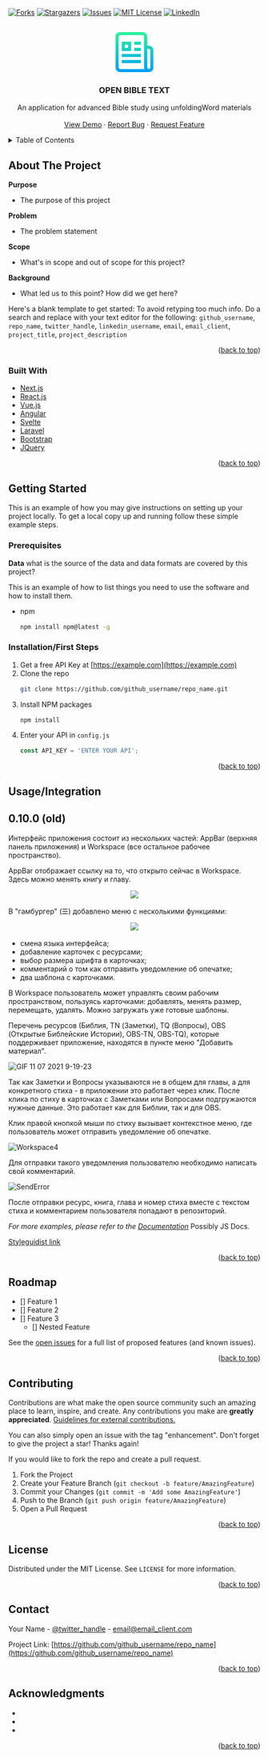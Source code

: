 <div id="top"></div>
<!--
*** Thanks for checking out the Best-README-Template. If you have a suggestion
*** that would make this better, please fork the repo and create a pull request
*** or simply open an issue with the tag "enhancement".
*** Don't forget to give the project a star!
*** Thanks again! Now go create something AMAZING! :D
-->



<!-- PROJECT SHIELDS -->
<!--
*** I'm using markdown "reference style" links for readability.
*** Reference links are enclosed in brackets [ ] instead of parentheses ( ).
*** See the bottom of this document for the declaration of the reference variables
*** for contributors-url, forks-url, etc. This is an optional, concise syntax you may use.
*** https://www.markdownguide.org/basic-syntax/#reference-style-links
-->
[![Forks][forks-shield]][forks-url]
[![Stargazers][stars-shield]][stars-url]
[![Issues][issues-shield]][issues-url]
[![MIT License][license-shield]][license-url]
[![LinkedIn][linkedin-shield]][linkedin-url]



<!-- PROJECT LOGO -->
<br />
<div align="center">
  <a href="https://github.com/github_username/repo_name">
    <img src="images/logo.png" alt="Logo" width="80" height="80">
  </a>

<h3 align="center">OPEN BIBLE TEXT</h3>

  <p align="center">
    An application for advanced Bible study using unfoldingWord materials
    <br />
    <br />
    <a href="https://develop--tt-bsa.netlify.app/">View Demo</a>
    ·
    <a href="https://github.com/github_username/repo_name/issues">Report Bug</a>
    ·
    <a href="https://github.com/github_username/repo_name/issues">Request Feature</a>
  </p>
</div>



<!-- TABLE OF CONTENTS -->
<details>
  <summary>Table of Contents</summary>
  <ol>
    <li>
      <a href="#about-the-project">About The Project</a>
      <ul>
        <li><a href="#built-with">Built With</a></li>
      </ul>
    </li>
    <li>
      <a href="#getting-started">Getting Started</a>
      <ul>
        <li><a href="#prerequisites">Prerequisites</a></li>
        <li><a href="#installation">Installation</a></li>
      </ul>
    </li>
    <li><a href="#usage">Usage</a></li>
    <li><a href="#roadmap">Roadmap</a></li>
    <li><a href="#contributing">Contributing</a></li>
    <li><a href="#license">License</a></li>
    <li><a href="#contact">Contact</a></li>
    <li><a href="#acknowledgments">Acknowledgments</a></li>
  </ol>
</details>



<!-- ABOUT THE PROJECT -->
## About The Project

<!-- [![Product Name Screen Shot][product-screenshot]](https://example.com) -->


**Purpose**
- The purpose of this project

**Problem**
- The problem statement

**Scope**
- What's in scope and out of scope for this project?

**Background**
- What led us to this point? How did we get here?

Here's a blank template to get started: To avoid retyping too much info. Do a search and replace with your text editor for the following: `github_username`, `repo_name`, `twitter_handle`, `linkedin_username`, `email`, `email_client`, `project_title`, `project_description`

<p align="right">(<a href="#top">back to top</a>)</p>



### Built With

* [Next.js](https://nextjs.org/)
* [React.js](https://reactjs.org/)
* [Vue.js](https://vuejs.org/)
* [Angular](https://angular.io/)
* [Svelte](https://svelte.dev/)
* [Laravel](https://laravel.com)
* [Bootstrap](https://getbootstrap.com)
* [JQuery](https://jquery.com)

<p align="right">(<a href="#top">back to top</a>)</p>



<!-- GETTING STARTED -->
## Getting Started

This is an example of how you may give instructions on setting up your project locally.
To get a local copy up and running follow these simple example steps.

### Prerequisites

**Data**
what is the source of the data and data formats are covered by this project?


This is an example of how to list things you need to use the software and how to install them.
* npm
  ```sh
  npm install npm@latest -g
  ```

### Installation/First Steps

1. Get a free API Key at [https://example.com](https://example.com)
2. Clone the repo
   ```sh
   git clone https://github.com/github_username/repo_name.git
   ```
3. Install NPM packages
   ```sh
   npm install
   ```
4. Enter your API in `config.js`
   ```js
   const API_KEY = 'ENTER YOUR API';
   ```

<p align="right">(<a href="#top">back to top</a>)</p>



<!-- USAGE EXAMPLES -->
## Usage/Integration

## 0.10.0 (old)

Интерфейс приложения состоит из нескольких частей: AppBar (верхняя панель приложения) и Workspace (все остальное рабочее пространство).

AppBar отображает ссылку на то, что открыто сейчас в Workspace.
Здесь можно менять книгу и главу.

<p align="center"><img src="https://user-images.githubusercontent.com/74174349/125074047-73bedf00-e0c5-11eb-8134-8232abb2ea94.png">	</p>

В "гамбургер" (☰) добавлено меню с несколькими функциями:
<p align="center"><img src="https://user-images.githubusercontent.com/74174349/125184340-7fc1b280-e225-11eb-827e-c5d22fe8c03c.png">	</p>

 - смена языка интерфейса;
 - добавление карточек с ресурсами;
 - выбор размера шрифта в карточках;
 - комментарий о том как отправить уведомление об опечатке;
 - два шаблона с карточками.

В Workspace пользователь может управлять своим рабочим пространством, пользуясь карточками: добавлять, менять размер, перемещать, удалять. Можно загружать уже готовые шаблоны.


Перечень ресурсов (Библия, TN (Заметки), TQ (Вопросы), OBS (Открытые Библейские Истории), OBS-TN, OBS-TQ), которые поддерживает приложение, находятся в пункте меню "Добавить материал".

![GIF 11 07 2021 9-19-23](https://user-images.githubusercontent.com/74174349/125184793-5dca2f00-e229-11eb-9aca-86720366ce95.gif)

<!-- ![Workspace3](https://user-images.githubusercontent.com/74174349/125075733-af5aa880-e0c7-11eb-8903-ae0db24a075a.png) -->

Так как Заметки и Вопросы указываются не в общем для главы, а для конкретного стиха - в приложении это работает через клик.
После клика по стиху в карточках с Заметками или Вопросами подгружаются нужные данные. Это работает как для Библии, так и для OBS.

Клик правой кнопкой мыши по стиху вызывает контекстное меню, где пользователь может отправить уведомление об опечатке.

![Workspace4](https://user-images.githubusercontent.com/74174349/125075754-b386c600-e0c7-11eb-97ec-e946d25833bc.png)

Для отправки такого уведомления пользователю необходимо написать свой комментарий.

![SendError](https://user-images.githubusercontent.com/74174349/125076698-e67d8980-e0c8-11eb-857b-f4d0f475d657.png)

После отправки ресурс, книга, глава и номер стиха вместе с текстом стиха и комментарием пользователя попадают в репозиторий.


_For more examples, please refer to the [Documentation](https://example.com)_  Possibly JS Docs. 

[Styleguidist link](https://example.netlify.app) 

<p align="right">(<a href="#top">back to top</a>)</p>



<!-- ROADMAP -->
## Roadmap

- [] Feature 1
- [] Feature 2
- [] Feature 3
    - [] Nested Feature

See the [open issues](https://github.com/github_username/repo_name/issues) for a full list of proposed features (and known issues).

<p align="right">(<a href="#top">back to top</a>)</p>



<!-- CONTRIBUTING -->
## Contributing

Contributions are what make the open source community such an amazing place to learn, inspire, and create. Any contributions you make are **greatly appreciated**.  [Guidelines for external contributions.](https://forum.door43.org)

You can also simply open an issue with the tag "enhancement".
Don't forget to give the project a star! Thanks again!

If you would like to fork the repo and create a pull request. 

1. Fork the Project
2. Create your Feature Branch (`git checkout -b feature/AmazingFeature`)
3. Commit your Changes (`git commit -m 'Add some AmazingFeature'`)
4. Push to the Branch (`git push origin feature/AmazingFeature`)
5. Open a Pull Request

<p align="right">(<a href="#top">back to top</a>)</p>



<!-- LICENSE -->
## License

Distributed under the MIT License. See `LICENSE` for more information.

<p align="right">(<a href="#top">back to top</a>)</p>



<!-- CONTACT -->
## Contact

Your Name - [@twitter_handle](https://twitter.com/twitter_handle) - email@email_client.com

Project Link: [https://github.com/github_username/repo_name](https://github.com/github_username/repo_name)

<p align="right">(<a href="#top">back to top</a>)</p>



<!-- ACKNOWLEDGMENTS -->
## Acknowledgments

* []()
* []()
* []()

<p align="right">(<a href="#top">back to top</a>)</p>



<!-- MARKDOWN LINKS & IMAGES -->
<!-- https://www.markdownguide.org/basic-syntax/#reference-style-links -->
[contributors-shield]: https://img.shields.io/github/contributors/github_username/repo_name.svg?style=for-the-badge
[contributors-url]: https://github.com/github_username/repo_name/graphs/contributors
[forks-shield]: https://img.shields.io/github/forks/github_username/repo_name.svg?style=for-the-badge
[forks-url]: https://github.com/github_username/repo_name/network/members
[stars-shield]: https://img.shields.io/github/stars/github_username/repo_name.svg?style=for-the-badge
[stars-url]: https://github.com/github_username/repo_name/stargazers
[issues-shield]: https://img.shields.io/github/issues/github_username/repo_name.svg?style=for-the-badge
[issues-url]: https://github.com/github_username/repo_name/issues
[license-shield]: https://img.shields.io/github/license/github_username/repo_name.svg?style=for-the-badge
[license-url]: https://github.com/github_username/repo_name/blob/master/LICENSE.txt
[linkedin-shield]: https://img.shields.io/badge/-LinkedIn-black.svg?style=for-the-badge&logo=linkedin&colorB=555
[linkedin-url]: https://linkedin.com/in/linkedin_username
[product-screenshot]: images/screenshot.png
